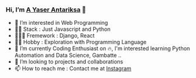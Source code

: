 ### Hi, I’m [A Yaser Antariksa](https://yaserantariksa.github.io/) 👋 
- 👀 I’m interested in Web Programming
- 🐱‍👤 Stack : Just Javascript and Python
- 👨‍💻🎁 Fremework : Django, React
- 🧑‍💻 Hobby : Exploration with Programming Language
- 🌱 I’m currently Coding Enthusiast on 🔥, I'm interested learning Python Automation and Data Science, Gambatte ..
- 💞️ I’m looking to projects and collaborations
- 📫 How to reach me : Contact me at [Instagram](https://www.instagram.com/yaserantariksa/)

<!---
yaserantariksa/yaserantariksa is a ✨ special ✨ repository because its `README.md` (this file) appears on your GitHub profile.
You can click the Preview link to take a look at your changes.
--->
